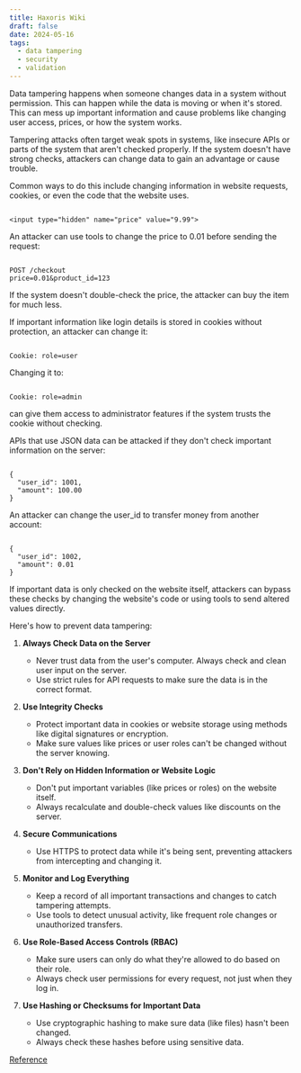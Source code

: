 ```yaml
---
title: Haxoris Wiki
draft: false
date: 2024-05-16
tags:
  - data tampering
  - security
  - validation
---
```


Data tampering happens when someone changes data in a system without permission. This can happen while the data is moving or when it's stored. This can mess up important information and cause problems like changing user access, prices, or how the system works.

Tampering attacks often target weak spots in systems, like insecure APIs or parts of the system that aren't checked properly. If the system doesn't have strong checks, attackers can change data to gain an advantage or cause trouble.

Common ways to do this include changing information in website requests, cookies, or even the code that the website uses.

```

<input type="hidden" name="price" value="9.99">

```

An attacker can use tools to change the price to 0.01 before sending the request:

```

POST /checkout
price=0.01&product_id=123

```

If the system doesn't double-check the price, the attacker can buy the item for much less.

If important information like login details is stored in cookies without protection, an attacker can change it:

```

Cookie: role=user

```

Changing it to:

```

Cookie: role=admin

```

can give them access to administrator features if the system trusts the cookie without checking.

APIs that use JSON data can be attacked if they don't check important information on the server:

```

{
  "user_id": 1001,
  "amount": 100.00
}

```

An attacker can change the user\_id to transfer money from another account:

```

{
  "user_id": 1002,
  "amount": 0.01
}

```

If important data is only checked on the website itself, attackers can bypass these checks by changing the website's code or using tools to send altered values directly.

Here's how to prevent data tampering:

1. **Always Check Data on the Server**

   - Never trust data from the user's computer. Always check and clean user input on the server.
   - Use strict rules for API requests to make sure the data is in the correct format.
2. **Use Integrity Checks**

   - Protect important data in cookies or website storage using methods like digital signatures or encryption.
   - Make sure values like prices or user roles can't be changed without the server knowing.
3. **Don't Rely on Hidden Information or Website Logic**

   - Don't put important variables (like prices or roles) on the website itself.
   - Always recalculate and double-check values like discounts on the server.
4. **Secure Communications**

   - Use HTTPS to protect data while it's being sent, preventing attackers from intercepting and changing it.
5. **Monitor and Log Everything**

   - Keep a record of all important transactions and changes to catch tampering attempts.
   - Use tools to detect unusual activity, like frequent role changes or unauthorized transfers.
6. **Use Role-Based Access Controls (RBAC)**

   - Make sure users can only do what they're allowed to do based on their role.
   - Always check user permissions for every request, not just when they log in.
7. **Use Hashing or Checksums for Important Data**

   - Use cryptographic hashing to make sure data (like files) hasn't been changed.
   - Always check these hashes before using sensitive data.

[Reference](https://haxoris.com/haxoris-wiki/print.html)